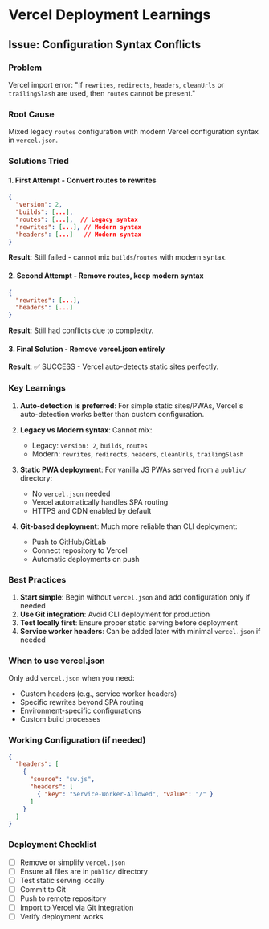 # Vercel Deployment Learnings

## Issue: Configuration Syntax Conflicts

### Problem
Vercel import error: "If `rewrites`, `redirects`, `headers`, `cleanUrls` or `trailingSlash` are used, then `routes` cannot be present."

### Root Cause
Mixed legacy `routes` configuration with modern Vercel configuration syntax in `vercel.json`.

### Solutions Tried

#### 1. First Attempt - Convert routes to rewrites
```json
{
  "version": 2,
  "builds": [...],
  "routes": [...],  // Legacy syntax
  "rewrites": [...], // Modern syntax
  "headers": [...]   // Modern syntax
}
```
**Result**: Still failed - cannot mix `builds`/`routes` with modern syntax.

#### 2. Second Attempt - Remove routes, keep modern syntax
```json
{
  "rewrites": [...],
  "headers": [...]
}
```
**Result**: Still had conflicts due to complexity.

#### 3. Final Solution - Remove vercel.json entirely
**Result**: ✅ SUCCESS - Vercel auto-detects static sites perfectly.

### Key Learnings

1. **Auto-detection is preferred**: For simple static sites/PWAs, Vercel's auto-detection works better than custom configuration.

2. **Legacy vs Modern syntax**: Cannot mix:
   - Legacy: `version: 2`, `builds`, `routes`
   - Modern: `rewrites`, `redirects`, `headers`, `cleanUrls`, `trailingSlash`

3. **Static PWA deployment**: For vanilla JS PWAs served from a `public/` directory:
   - No `vercel.json` needed
   - Vercel automatically handles SPA routing
   - HTTPS and CDN enabled by default

4. **Git-based deployment**: Much more reliable than CLI deployment:
   - Push to GitHub/GitLab
   - Connect repository to Vercel
   - Automatic deployments on push

### Best Practices

1. **Start simple**: Begin without `vercel.json` and add configuration only if needed
2. **Use Git integration**: Avoid CLI deployment for production
3. **Test locally first**: Ensure proper static serving before deployment
4. **Service worker headers**: Can be added later with minimal `vercel.json` if needed

### When to use vercel.json

Only add `vercel.json` when you need:
- Custom headers (e.g., service worker headers)
- Specific rewrites beyond SPA routing
- Environment-specific configurations
- Custom build processes

### Working Configuration (if needed)
```json
{
  "headers": [
    {
      "source": "sw.js",
      "headers": [
        { "key": "Service-Worker-Allowed", "value": "/" }
      ]
    }
  ]
}
```

### Deployment Checklist
- [ ] Remove or simplify `vercel.json`
- [ ] Ensure all files are in `public/` directory
- [ ] Test static serving locally
- [ ] Commit to Git
- [ ] Push to remote repository
- [ ] Import to Vercel via Git integration
- [ ] Verify deployment works